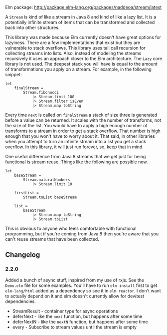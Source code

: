 
Elm package: http://package.elm-lang.org/packages/naddeoa/stream/latest

A `Stream` is kind of like a stream in Java 8 and kind of like a lazy list. It is a
potentially infinite stream of items that can be transformed and collected back into
other structures.

This library was made because Elm currently doesn't have great options for
lazyiness. There are a few implementations that exist but they are vulnerable
to stack overflows. This library uses tail call recursion for collecting
streams into lists. Also, instead of modeling the streams recursively it uses
an approach closer to the Elm architecture. The `Lazy` core library is not
used. The deepest stack you will have is equal to the amount of transformations
you apply on a stream.  For example, in the following snippet:

    let
        finalStream =
            Stream.fibonocci
                |> Stream.limit 100
                |> Stream.filter isEven
                |> Stream.map toString

Every time `next` is called on `finalStream` a stack of size three is generated
before a value can be returned. It scales with the number of transforms, not
the size of the list. You would have to apply a high enough number of
transforms to a stream in order to get a stack overflow. That number is
high enough that you won't have to worry about it. That said, in other
libraries when you attempt to turn an infinite stream into a list you get a
stack overflow. In this library, it will just run forever, so, keep that in
mind.

One useful difference from Java 8 streams that we get just for being functional is
stream reuse. Things like the following are possible now.

    let
        baseStream =
            Stream.naturalNumbers
                |> Stream.limit 10

        firstList =
            Stream.toList baseStream

        list =
            baseStream
                |> Stream.map toString
                |> Stream.toList

This is obvious to anyone who feels comfortable with functional programming, but if
you're coming from Java 8 then you're aware that you can't reuse streams
that have been collected.

## Changelog
### 2.2.0
Added a bunch of async stuff, inspired from my use of rxjs. See the `Demo.elm`
file for some examples. You'll have to run `elm install` first to get
`elm-lang/html` added as a dependency so see it in `elm reactor`. I don't want
to actually depend on it and elm doesn't currently allow for dev/test
dependencies.

* StreamResult - container type for async operations
* deferNext - like the `next` function, but happens after some time
* deferNextN - like the `nextN` function, but happens after some time
* every - Subscribe to stream values until the stream is empty
